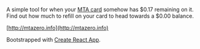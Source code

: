 A simple tool for when your [MTA card](http://web.mta.info/nyct/fare/NewFareInformation.htm) somehow has $0.17 remaining on it. Find out how much to refill on your card to head towards a $0.00 balance.

[http://mtazero.info](http://mtazero.info)

Bootstrapped with [Create React App](https://github.com/facebookincubator/create-react-app).
